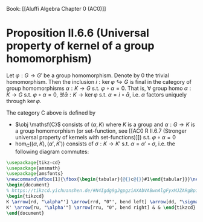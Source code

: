 Book: [[Aluffi Algebra Chapter 0 (AC0)]]
# Proposition II.6.6 (Universal property of kernel of a group homomorphism)
Let $\varphi:G\to G'$ be a group homomorphism.
Denote by $0$ the trivial homomorphism.
Then the inclusion $i:\ker \varphi \hookrightarrow G$ is final in the category of group homomorphisms $\alpha:K\to G$ s.t. $\varphi \circ \alpha=0$.
That is, $\forall$ group homo $\alpha:K\to G$ s.t. $\varphi \circ \alpha=0$, $\exists!\bar{\alpha}:K\to \ker \varphi$ s.t. $\alpha=i\circ \bar{\alpha}$, i.e. $\alpha$ factors uniquely through $\ker \varphi$.

The category $\mathsf{C}$ above is defined by
- $\obj \mathsf{C}$ consists of $(\alpha,K)$ where $K$ is a group and $\alpha:G\to K$ is a group homomorphism (or set-function, see [[AC0 R II.6.7 (Stronger universal property of kernels with set-functions)]]) s.t. $\varphi \circ \alpha=0$
- $\hom_{\mathsf{C}}((\alpha,K),(\alpha',K'))$ consists of $\sigma:K\to K'$ s.t. $\alpha=\alpha'\circ \sigma$, i.e. the following diagram commutes:
```tikz
\usepackage{tikz-cd}
\usepackage{amsmath}
\usepackage{amsfonts}
\newcommand\mfbox[1]{\fbox{\begin{tabular}{@{}c@{}}#1\end{tabular}}}\newcommand\mmbox[1]{\mbox{\begin{tabular}{@{}c@{}}#1\end{tabular}}}
\begin{document}
% https://tikzcd.yichuanshen.de/#N4Igdg9gJgpgziAXAbVABwnAlgFyxMJZARgBpiBdUkANwEMAbAVxiRAHEQBfU9TXfIRQAmclVqMWbdgHJuvEBmx4CRAAyk14+s1aIQAaXl9lg9aWHbJew3K7iYUAObwioAGYAnCAFskokBwIJA0JXTYAHQjGNAALOhBqBjoAIxgGAAV+FSEQTywnWJxjEC9fEOogpDIwqX0o+k84rESQZLTM7LN9fMLing9vP0QAqsQatLAoJABmUJ06kDVW9vSs01UegqKSsuGZyuDEeetI6IY4ujsFPdnD6upJ6cQAWjnqBZtlgdKh-3vEAdajYotgnD4EvYuEA
\begin{tikzcd}
K \arrow[rd, "\alpha"'] \arrow[rrd, "0"', bend left] \arrow[dd, "\sigma"] & & \\ & G \arrow[r, "\varphi"'] & G' \\
K' \arrow[ru, "\alpha'"] \arrow[rru, "0", bend right] & & \end{tikzcd}
\end{document}
```

